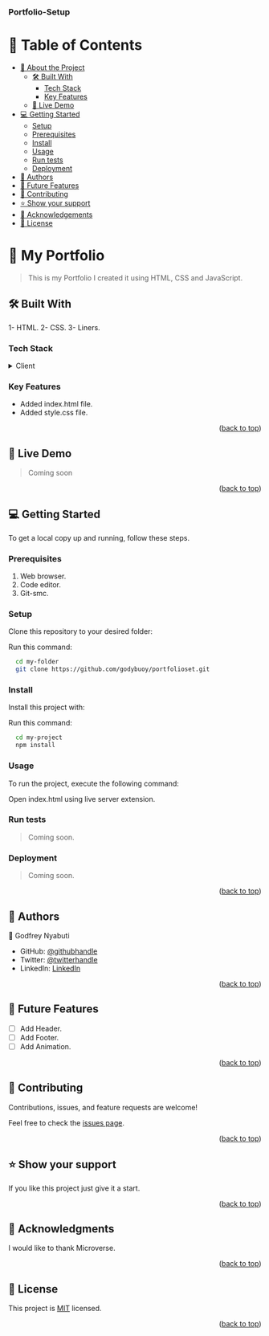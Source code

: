 <a name="readme-top"></a>


  <h3><b>Portfolio-Setup</b></h3>

</div>


# 📗 Table of Contents

- [📖 About the Project](#about-project)
  - [🛠 Built With](#built-with)
    - [Tech Stack](#tech-stack)
    - [Key Features](#key-features)
  - [🚀 Live Demo](#live-demo)
- [💻 Getting Started](#getting-started)
  - [Setup](#setup)
  - [Prerequisites](#prerequisites)
  - [Install](#install)
  - [Usage](#usage)
  - [Run tests](#run-tests)
  - [Deployment](#triangular_flag_on_post-deployment)
- [👥 Authors](#authors)
- [🔭 Future Features](#future-features)
- [🤝 Contributing](#contributing)
- [⭐️ Show your support](#support)
- [🙏 Acknowledgements](#acknowledgements)
- [📝 License](#license)


# 📖 My Portfolio <a name="about-project"></a>

> This is my Portfolio I created it using HTML, CSS and JavaScript.

## 🛠 Built With <a name="built-with"></a> 


1- HTML.
2- CSS.
3- Liners.

### Tech Stack <a name="tech-stack"></a>

<details>
  <summary>Client</summary>
  <ul>
    <li><a href="https://reactjs.org/">HTML</a></li>
    <li><a href="https://reactjs.org/">CSS</a></li>
    <li><a href="https://reactjs.org/">JavaScript</a></li>
  </ul>
</details>


### Key Features <a name="key-features"></a>

- Added index.html file.
- Added style.css file.

<p align="right">(<a href="#readme-top">back to top</a>)</p>

## 🚀 Live Demo <a name="live-demo"></a>

>Coming soon

<p align="right">(<a href="#readme-top">back to top</a>)</p>


## 💻 Getting Started <a name="getting-started"></a>

To get a local copy up and running, follow these steps.

### Prerequisites

1. Web browser.
2. Code editor.
3. Git-smc.

### Setup

Clone this repository to your desired folder:

Run this command:

```sh
  cd my-folder
  git clone https://github.com/godybuoy/portfolioset.git
```

### Install

Install this project with:

Run this command:

```sh
  cd my-project
  npm install
```

### Usage

To run the project, execute the following command:

Open index.html using live server extension.

### Run tests

> Coming soon.

### Deployment

> Coming soon.

<p align="right">(<a href="#readme-top">back to top</a>)</p>

## 👥 Authors <a name="authors"></a>

👤 Godfrey Nyabuti

- GitHub: [@githubhandle](https://github.com/godybuoy)
- Twitter: [@twitterhandle](https://twitter.com/godybuoy)
- LinkedIn: [LinkedIn](https://www.linkedin.com/in/godybuoy/)

<p align="right">(<a href="#readme-top">back to top</a>)</p>

## 🔭 Future Features <a name="future-features"></a>


- [ ] Add Header.
- [ ] Add Footer.
- [ ] Add Animation.

<p align="right">(<a href="#readme-top">back to top</a>)</p>


## 🤝 Contributing <a name="contributing"></a>

Contributions, issues, and feature requests are welcome!

Feel free to check the [issues page](../../issues/).

<p align="right">(<a href="#readme-top">back to top</a>)</p>



## ⭐️ Show your support <a name="support"></a>

If you like this project just give it a start.

<p align="right">(<a href="#readme-top">back to top</a>)</p>

## 🙏 Acknowledgments <a name="acknowledgements"></a>

I would like to thank Microverse.

<p align="right">(<a href="#readme-top">back to top</a>)</p>

## 📝 License <a name="license"></a>

This project is [MIT](./LICENSE) licensed.

<p align="right">(<a href="#readme-top">back to top</a>)</p>